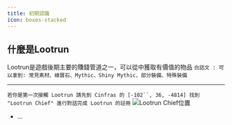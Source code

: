```yaml
---
title: 初期認識
icon: boxes-stacked
---
```


## 什麼是Lootrun

Lootrun是遊戲後期主要的賺錢管道之一，可以從中獲取有價值的物品
`白話文 : 可以拿到: 常見素材、綠寶石、Mythic、Shiny Mythic、部分裝備、特殊裝備`

---

```若你是第一次接觸 Lootrun 請先到 Cinfras 的 [-102``, 36, -4814]
找到 "Lootrun Chief" 進行對話完成 Lootrun 的註冊```
![Lootrun Chief位置](/lootrunchief.png)

- ...
